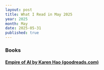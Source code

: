 ```yaml
---
layout: post
title: What I Read in May 2025
year: 2025
month: May
date: 2025-05-31
published: true
---
```


### Books

####  [Empire of AI by Karen Hao (goodreads.com)](https://www.goodreads.com/book/show/222725518-empire-of-ai)










